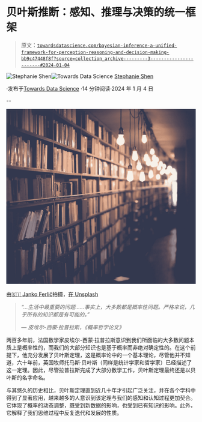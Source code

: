 # 贝叶斯推断：感知、推理与决策的统一框架

> 原文：[`towardsdatascience.com/bayesian-inference-a-unified-framework-for-perception-reasoning-and-decision-making-bb9c47448f8f?source=collection_archive---------3-----------------------#2024-01-04`](https://towardsdatascience.com/bayesian-inference-a-unified-framework-for-perception-reasoning-and-decision-making-bb9c47448f8f?source=collection_archive---------3-----------------------#2024-01-04)

[](https://jshen9889.medium.com/?source=post_page---byline--bb9c47448f8f--------------------------------)![Stephanie Shen](https://jshen9889.medium.com/?source=post_page---byline--bb9c47448f8f--------------------------------)[](https://towardsdatascience.com/?source=post_page---byline--bb9c47448f8f--------------------------------)![Towards Data Science](https://towardsdatascience.com/?source=post_page---byline--bb9c47448f8f--------------------------------) [Stephanie Shen](https://jshen9889.medium.com/?source=post_page---byline--bb9c47448f8f--------------------------------)

·发布于[Towards Data Science](https://towardsdatascience.com/?source=post_page---byline--bb9c47448f8f--------------------------------) ·14 分钟阅读·2024 年 1 月 4 日

--

![](img/d9fd9dbd2a7d7e352877a0f27847dd27.png)

由[🇸🇮 Janko Ferlič](https://unsplash.com/@itfeelslikefilm?utm_content=creditCopyText&utm_medium=referral&utm_source=unsplash)拍摄，[在 Unsplash](https://unsplash.com/photos/photo-of-library-with-turned-on-lights-sfL_QOnmy00?utm_content=creditCopyText&utm_medium=referral&utm_source=unsplash)

> *“…生活中最重要的问题……事实上，大多数都是概率性问题。严格来说，几乎所有的知识都是有可能的。”*
> 
> *— 皮埃尔-西蒙·拉普拉斯，《概率哲学论文》*

两百多年前，法国数学家皮埃尔-西蒙·拉普拉斯意识到我们所面临的大多数问题本质上是概率性的，而我们的大部分知识也是基于概率而非绝对确定性的。在这个前提下，他充分发展了贝叶斯定理，这是概率论中的一个基本理论，尽管他并不知道，六十年前，英国牧师托马斯·贝叶斯（同样是统计学家和哲学家）已经描述了这一定理。因此，尽管拉普拉斯完成了大部分数学工作，贝叶斯定理最终还是以贝叶斯的名字命名。

与其悠久的历史相比，贝叶斯定理直到近几十年才引起广泛关注，并在各个学科中得到了显著应用，越来越多的人意识到该定理与我们的感知和认知过程更加契合。它体现了概率的动态调整，既受到新数据的影响，也受到已有知识的影响。此外，它解释了我们思维过程中反复迭代和发展的性质。
